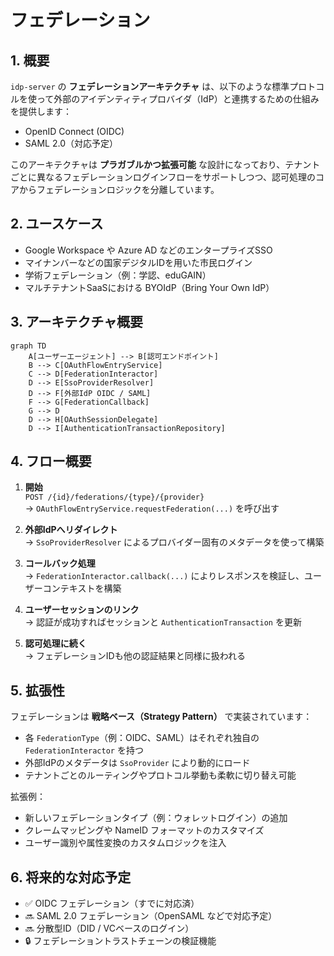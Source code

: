 # フェデレーション

## 1. 概要

`idp-server` の **フェデレーションアーキテクチャ** は、以下のような標準プロトコルを使って外部のアイデンティティプロバイダ（IdP）と連携するための仕組みを提供します：

- OpenID Connect (OIDC)
- SAML 2.0（対応予定）

このアーキテクチャは **プラガブルかつ拡張可能**
な設計になっており、テナントごとに異なるフェデレーションログインフローをサポートしつつ、認可処理のコアからフェデレーションロジックを分離しています。

## 2. ユースケース

- Google Workspace や Azure AD などのエンタープライズSSO
- マイナンバーなどの国家デジタルIDを用いた市民ログイン
- 学術フェデレーション（例：学認、eduGAIN）
- マルチテナントSaaSにおける BYOIdP（Bring Your Own IdP）

## 3. アーキテクチャ概要

```mermaid
graph TD
    A[ユーザーエージェント] --> B[認可エンドポイント]
    B --> C[OAuthFlowEntryService]
    C --> D[FederationInteractor]
    D --> E[SsoProviderResolver]
    D --> F[外部IdP OIDC / SAML]
    F --> G[FederationCallback]
    G --> D
    D --> H[OAuthSessionDelegate]
    D --> I[AuthenticationTransactionRepository]
```

## 4. フロー概要

1. **開始**  
   `POST /{id}/federations/{type}/{provider}`  
   → `OAuthFlowEntryService.requestFederation(...)` を呼び出す

2. **外部IdPへリダイレクト**  
   → `SsoProviderResolver` によるプロバイダー固有のメタデータを使って構築

3. **コールバック処理**  
   → `FederationInteractor.callback(...)` によりレスポンスを検証し、ユーザーコンテキストを構築

4. **ユーザーセッションのリンク**  
   → 認証が成功すればセッションと `AuthenticationTransaction` を更新

5. **認可処理に続く**  
   → フェデレーションIDも他の認証結果と同様に扱われる

## 5. 拡張性

フェデレーションは **戦略ベース（Strategy Pattern）** で実装されています：

- 各 `FederationType`（例：OIDC、SAML）はそれぞれ独自の `FederationInteractor` を持つ
- 外部IdPのメタデータは `SsoProvider` により動的にロード
- テナントごとのルーティングやプロトコル挙動も柔軟に切り替え可能

拡張例：

- 新しいフェデレーションタイプ（例：ウォレットログイン）の追加
- クレームマッピングや NameID フォーマットのカスタマイズ
- ユーザー識別や属性変換のカスタムロジックを注入

## 6. 将来的な対応予定

- ✅ OIDC フェデレーション（すでに対応済）
- 🔜 SAML 2.0 フェデレーション（OpenSAML などで対応予定）
- 🔜 分散型ID（DID / VCベースのログイン）
- 🔒 フェデレーショントラストチェーンの検証機能
